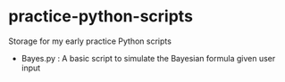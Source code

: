 # practice-python-scripts
Storage for my early practice Python scripts

- Bayes.py : A basic script to simulate the Bayesian formula given user input
